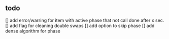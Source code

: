todo
------------------

[] add error/warring for item with active phase that not call done after x sec.
[] add flag for cleaning double swaps
[] add option to skip phase
[] add dense algorithm for phase

